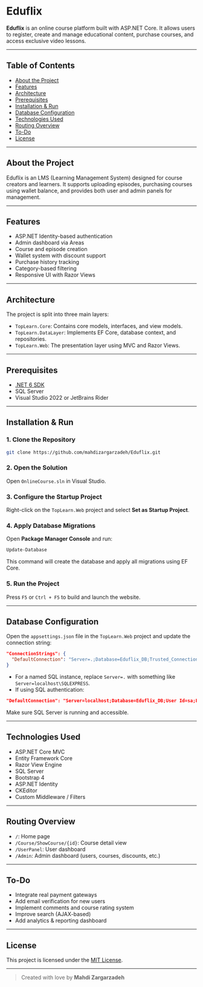 # Eduflix

**Eduflix** is an online course platform built with ASP.NET Core. It allows users to register, create and manage educational content, purchase courses, and access exclusive video lessons.

---

## Table of Contents

- [About the Project](#about-the-project)
- [Features](#features)
- [Architecture](#architecture)
- [Prerequisites](#prerequisites)
- [Installation & Run](#installation--run)
- [Database Configuration](#database-configuration)
- [Technologies Used](#technologies-used)
- [Routing Overview](#routing-overview)
- [To-Do](#to-do)
- [License](#license)

---

## About the Project

Eduflix is an LMS (Learning Management System) designed for course creators and learners. It supports uploading episodes, purchasing courses using wallet balance, and provides both user and admin panels for management.

---

## Features

- ASP.NET Identity-based authentication
- Admin dashboard via Areas
- Course and episode creation
- Wallet system with discount support
- Purchase history tracking
- Category-based filtering
- Responsive UI with Razor Views

---

## Architecture

The project is split into three main layers:

- `TopLearn.Core`: Contains core models, interfaces, and view models.
- `TopLearn.DataLayer`: Implements EF Core, database context, and repositories.
- `TopLearn.Web`: The presentation layer using MVC and Razor Views.

---

## Prerequisites

- [.NET 6 SDK](https://dotnet.microsoft.com/download/dotnet/6.0)
- SQL Server
- Visual Studio 2022 or JetBrains Rider

---

## Installation & Run

### 1. Clone the Repository

```bash
git clone https://github.com/mahdizargarzadeh/Eduflix.git
```

### 2. Open the Solution

Open `OnlineCourse.sln` in Visual Studio.

### 3. Configure the Startup Project

Right-click on the `TopLearn.Web` project and select **Set as Startup Project**.

### 4. Apply Database Migrations

Open **Package Manager Console** and run:

```powershell
Update-Database
```

This command will create the database and apply all migrations using EF Core.

### 5. Run the Project

Press `F5` or `Ctrl + F5` to build and launch the website.

---

## Database Configuration

Open the `appsettings.json` file in the `TopLearn.Web` project and update the connection string:

```json
"ConnectionStrings": {
  "DefaultConnection": "Server=.;Database=Eduflix_DB;Trusted_Connection=True;MultipleActiveResultSets=true"
}
```

- For a named SQL instance, replace `Server=.` with something like `Server=localhost\SQLEXPRESS`.
- If using SQL authentication:

```json
"DefaultConnection": "Server=localhost;Database=Eduflix_DB;User Id=sa;Password=YourPassword;"
```

Make sure SQL Server is running and accessible.

---

## Technologies Used

- ASP.NET Core MVC
- Entity Framework Core
- Razor View Engine
- SQL Server
- Bootstrap 4
- ASP.NET Identity
- CKEditor
- Custom Middleware / Filters

---

## Routing Overview

- `/`: Home page
- `/Course/ShowCourse/{id}`: Course detail view
- `/UserPanel`: User dashboard
- `/Admin`: Admin dashboard (users, courses, discounts, etc.)

---

## To-Do

- Integrate real payment gateways
- Add email verification for new users
- Implement comments and course rating system
- Improve search (AJAX-based)
- Add analytics & reporting dashboard

---

## License

This project is licensed under the [MIT License](LICENSE).

---

> Created with love by **Mahdi Zargarzadeh**
